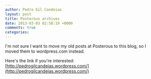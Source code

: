 ```yaml
---
author: Pedro Gil Candeias
layout: post
title: Posterous archives
date: 2013-03-03 02:58:19 +0000
comments: true
categories:
---
```


I'm not sure I want to move my old posts at Posterous to this blog, so I moved them to wordpress.com instead.

Here's the link if you're interested:
[http://pedrogilcandeias.wordpress.com/](http://pedrogilcandeias.wordpress.com/)